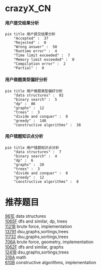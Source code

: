# crazyX_CN

<!-- tabs:start -->



#### **用户提交结果分析**

```mermaid
pie title 用户提交结果分析
    "Accepted" :  37
    "Rejected" :  0
    "Wrong answer" :  50
    "Runtime error" :  4
    "Time limit exceeded" :  7
    "Memory limit exceeded" :  0
    "Compilation error" :  2
    "Partial" :  0
```

#### **用户做题类型偏好分析**

```mermaid
pie title 用户做题类型偏好分析
    "data structures" :  82
    "binary search" :  5
    "dp" :  86
    "graphs" :  12
    "trees" :  3
    "divide and conquer" :  0
    "greedy" :  140
    "constructive algorithms" :  38
```
#### **用户错题知识点分析**

```mermaid
pie title 用户错题知识点分析
    "data structures" :  7
    "binary search" :  4
    "dp" :  6
    "graphs" :  20
    "trees" :  3
    "divide and conquer" :  0
    "greedy" :  12
    "constructive algorithms" :  8
```



<!-- tabs:end -->
# 推荐题目
[961E](https://codeforces.com/contest/961/problem/E)		data structures		  
[1065F](https://codeforces.com/contest/1065/problem/F)		dfs and similar,
                        dp,
                        trees		  
[1121B](https://codeforces.com/contest/1121/problem/B)		brute force,
                        implementation		  
[13791](https://codeforces.com/contest/1379/problem/1)		dsu,graphs,sortings,trees		  
[11732](https://codeforces.com/contest/1173/problem/2)		dsu,graphs,sortings,trees		  
[706A](https://codeforces.com/contest/706/problem/A)		brute force,
                        geometry,
                        implementation		  
[1062F](https://codeforces.com/contest/1062/problem/F)		dfs and similar,
                        graphs		  
[1241B](https://codeforces.com/contest/1241/problem/B)		dsu,graphs,sortings,trees		  
[318A](https://codeforces.com/contest/318/problem/A)		math		  
[610B](https://codeforces.com/contest/610/problem/B)		constructive algorithms,
                        implementation		  
